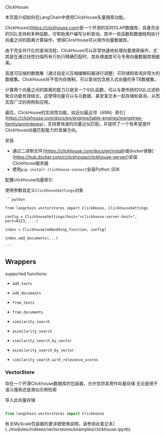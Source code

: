 ClickHouse


本页面介绍如何在LangChain中使用ClickHouse矢量搜索功能。


ClickHouse](https://clickhouse.com)是一个开源的实时OLAP数据库，具备完全的SQL支持和多种函数，可帮助用户编写分析查询。其中一些函数和数据结构执行向量之间的距离计算操作，使得ClickHouse可以用作向量数据库。


由于完全并行化的查询流程，ClickHouse可以非常快速地处理向量搜索操作，尤其是在通过线性扫描所有行执行精确匹配时，其处理速度可与专用向量数据库相媲美。


高度可压缩的数据集（通过自定义压缩编解码器进行调整）可存储和查询非常大的数据集。ClickHouse并不受内存限制，可以查询包含嵌入式向量的多TB数据集。


计算两个向量之间的距离的能力只是另一个SQL函数，可以与更传统的SQL过滤和聚合功能有效结合。这使得向量可以与元数据、甚至富文本一起存储和查询，从而实现广泛的用例和应用。


最后，ClickHouse的实验性功能，如近似最近邻（ANN）索引](https://clickhouse.com/docs/en/engines/table-engines/mergetree-family/annindexes)，支持更快速的向量近似匹配，并提供了一个有希望提升ClickHouse向量匹配能力的发展方向。


安装
- 通过二进制文件](https://clickhouse.com/docs/en/install)或docker镜像](https://hub.docker.com/r/clickhouse/clickhouse-server/)安装ClickHouse服务器
- 使用`pip install clickhouse-connect`安装Python SDK


配置clickhouse向量索引


使用参数自定义`ClickhouseSettings`对象


    ```python

    from langchain.vectorstores import ClickHouse, ClickhouseSettings

    config = ClickhouseSettings(host="<clickhouse-server-host>", port=8123, ...)

    index = Clickhouse(embedding_function, config)

    index.add_documents(...)

    ```

  

## Wrappers

supported functions:

- `add_texts`

- `add_documents`

- `from_texts`

- `from_documents`

- `similarity_search`

- `asimilarity_search`

- `similarity_search_by_vector`

- `asimilarity_search_by_vector`

- `similarity_search_with_relevance_scores`



### VectorStore



存在一个开源Clickhouse数据库的包装器，允许您将其用作向量存储
无论是用于语义搜索还是类似示例检索


导入此向量存储
```python

from langchain.vectorstores import Clickhouse

```



有关MyScale包装器的更详细使用说明，请参阅此笔记本](../modules/indexes/vectorstores/examples/clickhouse.ipynb)
